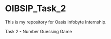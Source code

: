 # OIBSIP_Task_2
This is my repository for Oasis Infobyte Internship.

Task 2 - Number Guessing Game

